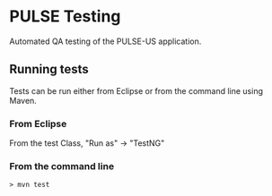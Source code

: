 # PULSE Testing

Automated QA testing of the PULSE-US application.

## Running tests

Tests can be run either from Eclipse or from the command line using Maven.

### From Eclipse

From the test Class, "Run as" -> "TestNG"

### From the command line

```
> mvn test
```